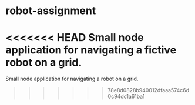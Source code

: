 # robot-assignment
<<<<<<< HEAD
Small node application for navigating a fictive robot on a grid.
=======
Small node application for navigating a robot on a grid.
>>>>>>> 78e8d0828b940012dfaaa574c6d0c94dc1a61ba1
